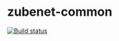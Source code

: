 # zubenet-common

[![Build status](https://ci.appveyor.com/api/projects/status/djp9k1413ua59xky/branch/master?svg=true)](https://ci.appveyor.com/project/MarkZuber/zubenet-common/branch/master)